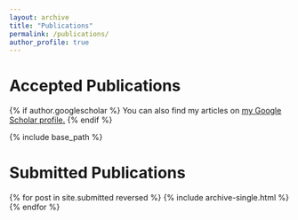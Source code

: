 ```yaml
---
layout: archive
title: "Publications"
permalink: /publications/
author_profile: true
---
```


Accepted Publications
======

{% if author.googlescholar %}
  You can also find my articles on <u><a href="{{author.googlescholar}}">my Google Scholar profile</a>.</u>
{% endif %}

{% include base_path %}

Submitted Publications
======
{% for post in site.submitted reversed %}
  {% include archive-single.html %}
{% endfor %}